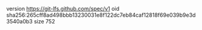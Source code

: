 version https://git-lfs.github.com/spec/v1
oid sha256:265cff8ad498bbb13230031e8f122dc7eb84caf12818f69e039b9e3d3540a0b3
size 752
